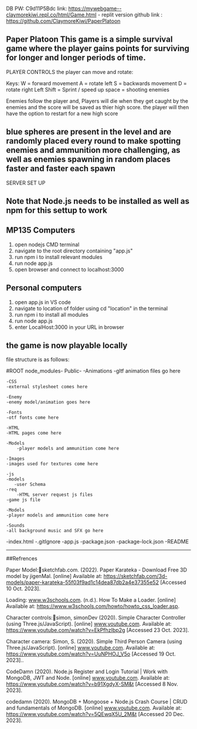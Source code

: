 DB PW: C9d11P5Bdc
link: https://mywebgame--claymorekiwi.repl.co/html/Game.html - replit version 
github link : https://github.com/ClaymoreKiwi/PaperPlatoon

Paper Platoon
This game is a simple survival game where the player gains points for surviving for longer and longer periods of time.
--------------------------------------------------------------------------------------------------------------------------
PLAYER CONTROLS
the player can move and rotate:

Keys:
W = forward movement
A = rotate left
S = backwards movement
D = rotate right
Left Shift = Sprint / speed up
space = shooting enemies

Enemies follow the player and, Players will die when they get caught by the enemies and the score will be saved as thier high score.
the player will then have the option to restart for a new high score

blue spheres are present in the level and are randomly placed every round to make spotting enemies and ammunition more challenging, as well as enemies spawning in random places faster and faster each spawn 
---------------------------------------------------------------------------------------------------------------------------
SERVER SET UP
## Note that Node.js needs to be installed as well as npm for this settup to work
## MP135 Computers
1. open nodejs CMD terminal
2. navigate to the root directory containing "app.js"
3. run npm i to install relevant modules
4. run node app.js
5. open browser and connect to localhost:3000

## Personal computers
1. open app.js in VS code
2. navigate to location of folder using cd "location" in the terminal
3. run npm i to install all modules
4. run node app.js
5. enter LocalHost:3000 in your URL in browser

the game is now playable locally
---------------------------------------------------------------------------------------------------------------------------
file structure is as follows:

#ROOT
node_modules-
Public-
    -Animations
   	-gltf animation files go here
    
    -CSS
 	-external stylesheet comes here
    
    -Enemy
 	-enemy model/animation goes here

    -Fonts
	-otf fonts come here
    
    -HTML
	-HTML pages come here
    
    -Models
    	-player models and ammunition come here

    -Images
 	-images used for textures come here
 	   
    -js
	-models
 	   -user Schema
	-req
		-HTML server request js files
 	-game js file
 
    -Models
	-player models and ammunition come here
    
    -Sounds
 	-all background music and SFX go here
    
-index.html
-.gitIgnore
-app.js
-package.json
-package-lock.json
-README

---------------------------------------------------------------------------------------------------------------------------
##Refrences

Paper Model:sketchfab.com. (2022). Paper Karateka - Download Free 3D model by jigenMal. [online] Available at: https://sketchfab.com/3d-models/paper-karateka-55f03f9ad1c14dea87db2a4e37355e52 [Accessed 10 Oct. 2023].

Loading:
www.w3schools.com. (n.d.). How To Make a Loader. [online] Available at: https://www.w3schools.com/howto/howto_css_loader.asp.

Character controls:simon, simonDev (2020). Simple Character Controller (using Three.js/JavaScript). [online] www.youtube.com. Available at: https://www.youtube.com/watch?v=EkPfhzIbp2g [Accessed 23 Oct. 2023].

Character camera:
Simon, S. (2020). Simple Third Person Camera (using Three.js/JavaScript). [online] www.youtube.com. Available at: https://www.youtube.com/watch?v=UuNPHOJ_V5o [Accessed 19 Oct. 2023]..

CodeDamn (2020). Node.js Register and Login Tutorial | Work with MongoDB, JWT and Node. [online] www.youtube.com. Available at: https://www.youtube.com/watch?v=b91XgdyX-SM&t [Accessed 8 Nov. 2023].

codedamn (2020). MongoDB + Mongoose + Node.js Crash Course | CRUD and fundamentals of MongoDB. [online] www.youtube.com. Available at: https://www.youtube.com/watch?v=5QEwqX5U_2M&t [Accessed 20 Dec. 2023].